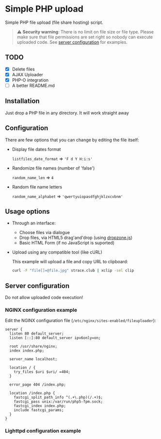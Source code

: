 # Simple PHP upload
Simple PHP file upload (file share hosting) script.

> :warning: **Security warning**: There is no limit on file size or file type. Please make sure that file permissions are set right so nobody can execute uploaded code. See [server configuration](#server-configuration) for examples.

## TODO
- [x] Delete files
- [x] AJAX Uploader
- [x] PHP-O integration
- [ ] A better README.md

## Installation
Just drop a PHP file in any directory. It will work straight away

## Configuration
There are few options that you can change by editing the file itself:

- Display file dates format

  `listfiles_date_format` => `'F d Y H:i:s'`

- Randomize file names (number of 'false')

  `random_name_len` => `4`

- Random file name letters

  `random_name_alphabet` => `'qwertyuiopasdfghjklzxcvbnm'`

## Usage options
- Through an interface:
  - Choose files via dialogue
  - Drop files, via HTML5 drag'and'drop (using [dropzone.js](http://www.dropzonejs.com/))
  - Basic HTML Form (if no JavaScript is suported)
- Upload using any compatible tool (like cURL)

  This example will upload a file and copy URL to clipboard:

  ```bash
  curl -F "file[]=@file.jpg" strace.club | xclip -sel clip
  ```

## Server configuration
Do not allow uploaded code execution!

### NGINX configuration example
Edit the NGINX configuration file (`/etc/nginx/sites-enabled/fileuploader`):

```
server {
  listen 80 default_server;
  listen [::]:80 default_server ipv6only=on;

  root /usr/share/nginx;
  index index.php;

  server_name localhost;

  location / {
    try_files $uri $uri/ =404;
  }

  error_page 404 /index.php;

  location /index.php {
    fastcgi_split_path_info ^(.+\.php)(/.+)$;
    fastcgi_pass unix:/var/run/php5-fpm.sock;
    fastcgi_index index.php;
    include fastcgi_params;
  }
}
```

### Lighttpd configuration example


